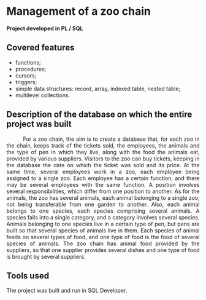 # Management of a zoo chain
**Project developed in PL / SQL**

## Covered features 
* functions;
* procedures;
* cursors;
* triggers;
* simple data structures: record, array, indexed table, nested table;
* multilevel collections.

## Description of the database on which the entire project was built
<div align="justify"> &nbsp;&nbsp;&nbsp;&nbsp;&nbsp;&nbsp;&nbsp;&nbsp; For a zoo chain, the aim is to create a database that, for each zoo in the chain, keeps track of the tickets sold, the employees, the animals and the type of pen in which they live, along with the food the animals eat, provided by various suppliers. Visitors to the zoo can buy tickets, keeping in the database the date on which the ticket was sold and its price. At the same time, several employees work in a zoo, each employee being assigned to a single zoo. Each employee has a certain function, and there may be several employees with the same function. A position involves several responsibilities, which differ from one position to another. As for the animals, the zoo has several animals, each animal belonging to a single zoo, not being transferable from one garden to another. Also, each animal belongs to one species, each species comprising several animals. A species falls into a single category, and a category involves several species. Animals belonging to one species live in a certain type of pen, but pens are built so that several species of animals live in them. Each species of animal feeds on several types of food, and one type of food is the food of several species of animals. The zoo chain has animal food provided by the suppliers, so that one supplier provides several dishes and one type of food is brought by several suppliers.

## Tools used
The project was built and run in SQL Developer.
